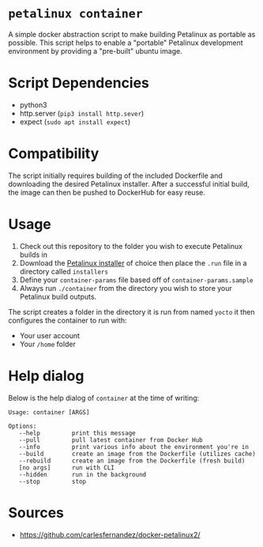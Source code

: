 # `petalinux container`
A simple docker abstraction script to make building Petalinux as portable as possible.
This script helps to enable a "portable" Petalinux development environment by providing a "pre-built" ubuntu image.

# Script Dependencies
- python3
- http.server (`pip3 install http.sever`)
- expect (`sudo apt install expect`)



# Compatibility
The script initially requires building of the included Dockerfile and downloading the desired 
Petalinux installer.
After a successful initial build, the image can then be pushed to DockerHub for easy reuse.

# Usage
1. Check out this repository to the folder you wish to execute Petalinux builds in
2. Download the [Petalinux installer](https://www.xilinx.com/support/download/index.html/content/xilinx/en/downloadNav/embedded-design-tools.html) of choice then place the `.run` file in a directory called `installers`
3. Define your `container-params` file based off of `container-params.sample`
4. Always run `./container` from the directory you wish to store your Petalinux build outputs.

The script creates a folder in the directory it is run from named `yocto` it then configures the container to run with:

- Your user account
- Your `/home` folder

# Help dialog
Below is the help dialog of `container` at the time of writing:

```
Usage: container [ARGS]

Options:
   --help         print this message
   --pull         pull latest container from Docker Hub
   --info         print various info about the environment you're in
   --build        create an image from the Dockerfile (utilizes cache)
   --rebuild      create an image from the Dockerfile (fresh build)
   [no args]      run with CLI
   --hidden       run in the background
   --stop         stop
```

# Sources
- https://github.com/carlesfernandez/docker-petalinux2/